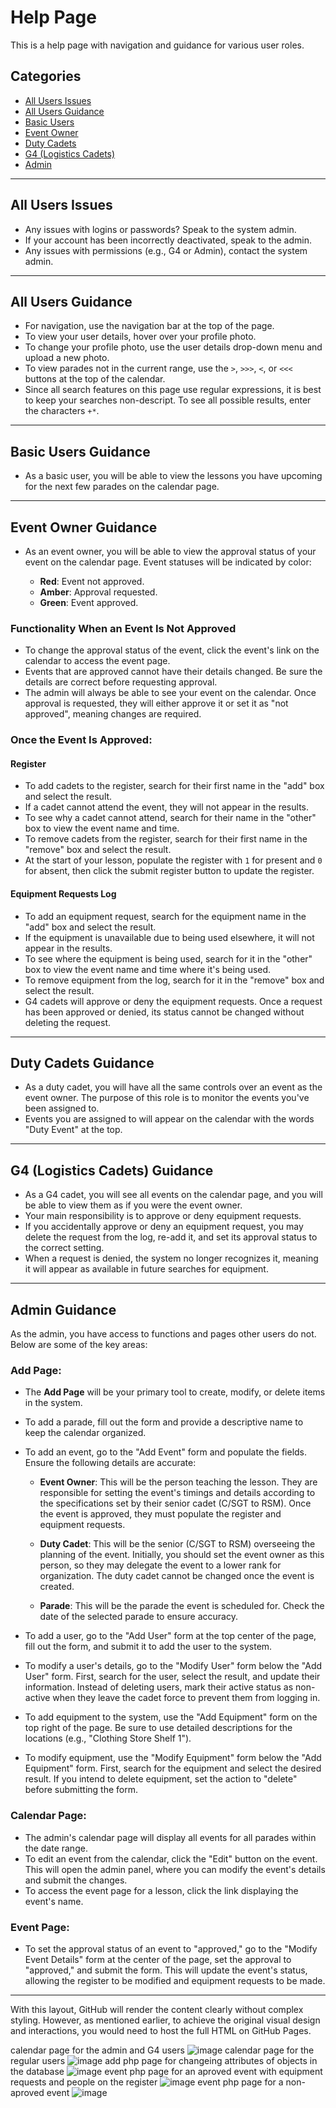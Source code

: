 # Help Page

This is a help page with navigation and guidance for various user roles.

## Categories

- [All Users Issues](#all-users-issues)
- [All Users Guidance](#all-users-guidance)
- [Basic Users](#basic-users)
- [Event Owner](#event-owner)
- [Duty Cadets](#duty-cadets)
- [G4 (Logistics Cadets)](#g4-logistics-cadets)
- [Admin](#admin)

---

## All Users Issues

- Any issues with logins or passwords? Speak to the system admin.
- If your account has been incorrectly deactivated, speak to the admin.
- Any issues with permissions (e.g., G4 or Admin), contact the system admin.

---

## All Users Guidance

- For navigation, use the navigation bar at the top of the page.
- To view your user details, hover over your profile photo.
- To change your profile photo, use the user details drop-down menu and upload a new photo.
- To view parades not in the current range, use the `>`, `>>>`, `<`, or `<<<` buttons at the top of the calendar.
- Since all search features on this page use regular expressions, it is best to keep your searches non-descript. To see all possible results, enter the characters `+*`.

---

## Basic Users Guidance

- As a basic user, you will be able to view the lessons you have upcoming for the next few parades on the calendar page.

---

## Event Owner Guidance

- As an event owner, you will be able to view the approval status of your event on the calendar page. Event statuses will be indicated by color:

  - **Red**: Event not approved.
  - **Amber**: Approval requested.
  - **Green**: Event approved.

### Functionality When an Event Is Not Approved

- To change the approval status of the event, click the event's link on the calendar to access the event page.
- Events that are approved cannot have their details changed. Be sure the details are correct before requesting approval.
- The admin will always be able to see your event on the calendar. Once approval is requested, they will either approve it or set it as "not approved", meaning changes are required.

### Once the Event Is Approved:

#### Register

- To add cadets to the register, search for their first name in the "add" box and select the result.
- If a cadet cannot attend the event, they will not appear in the results.
- To see why a cadet cannot attend, search for their name in the "other" box to view the event name and time.
- To remove cadets from the register, search for their first name in the "remove" box and select the result.
- At the start of your lesson, populate the register with `1` for present and `0` for absent, then click the submit register button to update the register.

#### Equipment Requests Log

- To add an equipment request, search for the equipment name in the "add" box and select the result.
- If the equipment is unavailable due to being used elsewhere, it will not appear in the results.
- To see where the equipment is being used, search for it in the "other" box to view the event name and time where it's being used.
- To remove equipment from the log, search for it in the "remove" box and select the result.
- G4 cadets will approve or deny the equipment requests. Once a request has been approved or denied, its status cannot be changed without deleting the request.

---

## Duty Cadets Guidance

- As a duty cadet, you will have all the same controls over an event as the event owner. The purpose of this role is to monitor the events you've been assigned to.
- Events you are assigned to will appear on the calendar with the words "Duty Event" at the top.

---

## G4 (Logistics Cadets) Guidance

- As a G4 cadet, you will see all events on the calendar page, and you will be able to view them as if you were the event owner.
- Your main responsibility is to approve or deny equipment requests.
- If you accidentally approve or deny an equipment request, you may delete the request from the log, re-add it, and set its approval status to the correct setting.
- When a request is denied, the system no longer recognizes it, meaning it will appear as available in future searches for equipment.

---

## Admin Guidance

As the admin, you have access to functions and pages other users do not. Below are some of the key areas:

### Add Page:

- The **Add Page** will be your primary tool to create, modify, or delete items in the system.
- To add a parade, fill out the form and provide a descriptive name to keep the calendar organized.
- To add an event, go to the "Add Event" form and populate the fields. Ensure the following details are accurate:
  
  - **Event Owner**: This will be the person teaching the lesson. They are responsible for setting the event's timings and details according to the specifications set by their senior cadet (C/SGT to RSM). Once the event is approved, they must populate the register and equipment requests.
  
  - **Duty Cadet**: This will be the senior (C/SGT to RSM) overseeing the planning of the event. Initially, you should set the event owner as this person, so they may delegate the event to a lower rank for organization. The duty cadet cannot be changed once the event is created.
  
  - **Parade**: This will be the parade the event is scheduled for. Check the date of the selected parade to ensure accuracy.

- To add a user, go to the "Add User" form at the top center of the page, fill out the form, and submit it to add the user to the system.
- To modify a user's details, go to the "Modify User" form below the "Add User" form. First, search for the user, select the result, and update their information. Instead of deleting users, mark their active status as non-active when they leave the cadet force to prevent them from logging in.

- To add equipment to the system, use the "Add Equipment" form on the top right of the page. Be sure to use detailed descriptions for the locations (e.g., "Clothing Store Shelf 1").
- To modify equipment, use the "Modify Equipment" form below the "Add Equipment" form. First, search for the equipment and select the desired result. If you intend to delete equipment, set the action to "delete" before submitting the form.

### Calendar Page:

- The admin's calendar page will display all events for all parades within the date range.
- To edit an event from the calendar, click the "Edit" button on the event. This will open the admin panel, where you can modify the event's details and submit the changes.
- To access the event page for a lesson, click the link displaying the event's name.

### Event Page:

- To set the approval status of an event to "approved," go to the "Modify Event Details" form at the center of the page, set the approval to "approved," and submit the form. This will update the event's status, allowing the register to be modified and equipment requests to be made.

---

With this layout, GitHub will render the content clearly without complex styling. However, as mentioned earlier, to achieve the original visual design and interactions, you would need to host the full HTML on GitHub Pages.

calendar page for the admin and G4 users
![image](https://github.com/user-attachments/assets/16bc7a22-5f80-45d6-aa29-6d6b6f1b76df)
calendar page for the regular users
![image](https://github.com/user-attachments/assets/b5fb8107-986a-43c4-8009-a20adba023cb)
add php page for changeing attributes of objects in the database
![image](https://github.com/user-attachments/assets/6f10796d-0ad6-499f-91c7-ebc39f549023)
event php page for an aproved event with equipment requests and people on the register
![image](https://github.com/user-attachments/assets/653770fc-5ea4-4d9f-86c4-d19bd523fc98)
event php page for a non-aproved event
![image](https://github.com/user-attachments/assets/625f9102-8367-49ea-a30b-3fe60a1f6d26)

